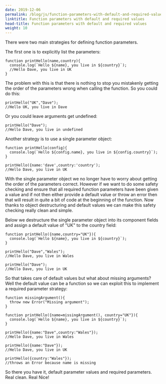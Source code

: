 ```yaml
---
date: 2019-12-06
permalink: /blog/js/function-parameters-with-default-and-required-values
linktitle: Function parameters with default and required values
head-title: Function parameters with default and required values 
weight: 10
---
```


There were two main strategies for defining function parameters. 

The first one is to explicitly list the parameters:

```
function printHello(name,country){
  console.log(`Hello ${name}, you live in ${country}`);
  //Hello Dave, you live in UK
}
```

The problem with this is that there is nothing to stop you mistakenly getting the order of the parameters wrong when calling the function. So you could do this:

```
printHello("UK","Dave");
//Hello UK, you live in Dave
```


Or you could leave arguments get undefined:

```
printHello("Dave");
//Hello Dave, you live in undefined
```


Another strategy is to use a single parameter object:
```
function printHello(config){
  console.log(`Hello ${config.name}, you live in ${config.country}`);
}

printHello({name:'dave',country:'country');
//Hello Dave, you live in UK
```
With the single parameter object we no longer have to worry about getting the order of the parameters correct. However if we want to do some safety checking and ensure that all required function parameters have been given a value and if not then either provide a default value or throw an error then that will result in quite a bit of code at the beginning of the function.  Now thanks to object destructuring and default values we can make this safety checking really clean and simple.

Below we destructure the single parameter object into its component fields and assign a default value of "UK" to the country field:

```
function printHello({name,country="UK"}){
  console.log(`Hello ${name}, you live in ${country}`);
}

printHello("Dave","Wales");
//Hello Dave, you live in Wales

printHello("Dave");
//Hello Dave, you live in UK
```
So that takes care of default values but what about missing arguments? Well the default value can be a function so we can exploit this to implement a required parameter strategy:

```
function missingArgument(){
  throw new Error("Missing argument");
}

function printHello({name=missingArgument(), country="UK"}){
  console.log(`Hello ${name}, you live in ${country}`);
}

printHello({name:"Dave",country:"Wales"});
//Hello Dave, you live in Wales

printHello({name:"Dave"});
//Hello Dave, you live in UK

printHello({country:"Wales"});
//throws an Error because name is missing
```

So there you have it, default parameter values and required parameters. Real clean. Real Nice!




